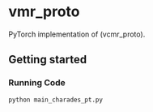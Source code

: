 # vmr_proto

PyTorch implementation of (vcmr_proto). 

## Getting started

### Running Code

```
python main_charades_pt.py
```
